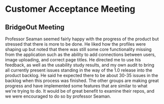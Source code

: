 # Customer Acceptance Meeting

## BridgeOut Meeting

Professor Seaman seemed fairly happy with the progress of the product but stressed that there is more to be done. He liked how the profiles were shaping up but noted that there was still some core functionality missing
from the application such as the ability to add connections between users, image uploading, and correct page titles. He directed me to use his feedback, as well as the usability study results, and my own audit to bring
all currently present issues standing in the way of the 1.0 release into the product backlog. He said he expected there to be about 30-35 issues in the backlog when this process was finished. The other groups are making
great progress and have implemented some features that are similar to what we're trying to do. It would be of great benefit to examine their repos, and we were encouraged to do so by professor Seaman.